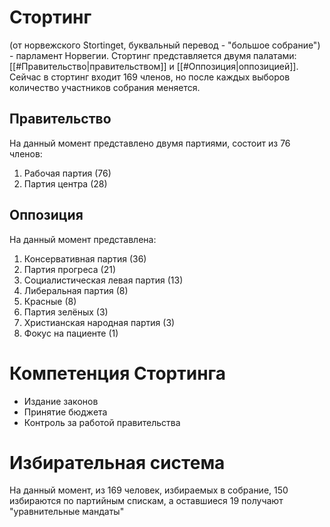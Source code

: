 # Стортинг
(от норвежского Stortinget, буквальный перевод - "большое собрание") - парламент Норвегии. Стортинг представляется двумя палатами: [[#Правительство|правительством]] и [[#Оппозиция|оппозицией]]. Сейчас в стортинг входит 169 членов, но после каждых выборов количество участников собрания меняется.

## Правительство
На данный момент представлено двумя партиями, состоит из 76 членов:
1. Рабочая партия (76)
2. Партия центра (28)

## Оппозиция
На данный момент представлена:
1. Консервативная партия (36)
2. Партия прогреса (21)
3. Социалистическая левая партия (13)
4. Либеральная партия (8)
5. Красные (8)
6. Партия зелёных (3)
7. Христианская народная партия (3)
8. Фокус на пациенте (1)

# Компетенция Стортинга
- Издание законов
- Принятие бюджета
- Контроль за работой правительства

# Избирательная система
На данный момент, из 169 человек, избираемых в собрание, 150 избираются по партийным спискам, а оставшиеся 19 получают "уравнительные мандаты"